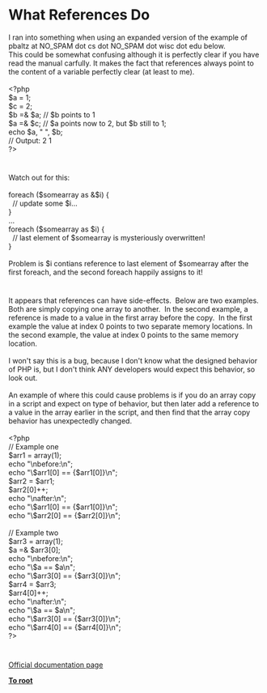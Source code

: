 # What References Do




<div class="phpcode"><span class="html">
I ran into something when using an expanded version of the example of pbaltz at NO_SPAM dot cs dot NO_SPAM dot wisc dot edu below.<br>This could be somewhat confusing although it is perfectly clear if you have read the manual carfully. It makes the fact that references always point to the content of a variable perfectly clear (at least to me).<br><br><span class="default">&lt;?php<br>$a </span><span class="keyword">= </span><span class="default">1</span><span class="keyword">;<br></span><span class="default">$c </span><span class="keyword">= </span><span class="default">2</span><span class="keyword">;<br></span><span class="default">$b </span><span class="keyword">=&amp; </span><span class="default">$a</span><span class="keyword">; </span><span class="comment">// $b points to 1<br></span><span class="default">$a </span><span class="keyword">=&amp; </span><span class="default">$c</span><span class="keyword">; </span><span class="comment">// $a points now to 2, but $b still to 1;<br></span><span class="keyword">echo </span><span class="default">$a</span><span class="keyword">, </span><span class="string">&quot; &quot;</span><span class="keyword">, </span><span class="default">$b</span><span class="keyword">;<br></span><span class="comment">// Output: 2 1<br></span><span class="default">?&gt;</span>
</span>
</div>
  

#


<div class="phpcode"><span class="html">
Watch out for this:<br><br>foreach ($somearray as &amp;$i) {<br>&#xA0; // update some $i...<br>}<br>...<br>foreach ($somearray as $i) {<br>&#xA0; // last element of $somearray is mysteriously overwritten!<br>}<br><br>Problem is $i contians reference to last element of $somearray after the first foreach, and the second foreach happily assigns to it!</span>
</div>
  

#


<div class="phpcode"><span class="html">
It appears that references can have side-effects.&#xA0; Below are two examples.&#xA0; Both are simply copying one array to another.&#xA0; In the second example, a reference is made to a value in the first array before the copy.&#xA0; In the first example the value at index 0 points to two separate memory locations. In the second example, the value at index 0 points to the same memory location. <br><br>I won&apos;t say this is a bug, because I don&apos;t know what the designed behavior of PHP is, but I don&apos;t think ANY developers would expect this behavior, so look out.<br><br>An example of where this could cause problems is if you do an array copy in a script and expect on type of behavior, but then later add a reference to a value in the array earlier in the script, and then find that the array copy behavior has unexpectedly changed.<br><br><span class="default">&lt;?php<br></span><span class="comment">// Example one<br></span><span class="default">$arr1 </span><span class="keyword">= array(</span><span class="default">1</span><span class="keyword">);<br>echo </span><span class="string">&quot;\nbefore:\n&quot;</span><span class="keyword">;<br>echo </span><span class="string">&quot;\$arr1[0] == </span><span class="keyword">{</span><span class="default">$arr1</span><span class="keyword">[</span><span class="default">0</span><span class="keyword">]}</span><span class="string">\n&quot;</span><span class="keyword">;<br></span><span class="default">$arr2 </span><span class="keyword">= </span><span class="default">$arr1</span><span class="keyword">;<br></span><span class="default">$arr2</span><span class="keyword">[</span><span class="default">0</span><span class="keyword">]++;<br>echo </span><span class="string">&quot;\nafter:\n&quot;</span><span class="keyword">;<br>echo </span><span class="string">&quot;\$arr1[0] == </span><span class="keyword">{</span><span class="default">$arr1</span><span class="keyword">[</span><span class="default">0</span><span class="keyword">]}</span><span class="string">\n&quot;</span><span class="keyword">;<br>echo </span><span class="string">&quot;\$arr2[0] == </span><span class="keyword">{</span><span class="default">$arr2</span><span class="keyword">[</span><span class="default">0</span><span class="keyword">]}</span><span class="string">\n&quot;</span><span class="keyword">;<br><br></span><span class="comment">// Example two<br></span><span class="default">$arr3 </span><span class="keyword">= array(</span><span class="default">1</span><span class="keyword">);<br></span><span class="default">$a </span><span class="keyword">=&amp; </span><span class="default">$arr3</span><span class="keyword">[</span><span class="default">0</span><span class="keyword">];<br>echo </span><span class="string">&quot;\nbefore:\n&quot;</span><span class="keyword">;<br>echo </span><span class="string">&quot;\$a == </span><span class="default">$a</span><span class="string">\n&quot;</span><span class="keyword">;<br>echo </span><span class="string">&quot;\$arr3[0] == </span><span class="keyword">{</span><span class="default">$arr3</span><span class="keyword">[</span><span class="default">0</span><span class="keyword">]}</span><span class="string">\n&quot;</span><span class="keyword">;<br></span><span class="default">$arr4 </span><span class="keyword">= </span><span class="default">$arr3</span><span class="keyword">;<br></span><span class="default">$arr4</span><span class="keyword">[</span><span class="default">0</span><span class="keyword">]++;<br>echo </span><span class="string">&quot;\nafter:\n&quot;</span><span class="keyword">;<br>echo </span><span class="string">&quot;\$a == </span><span class="default">$a</span><span class="string">\n&quot;</span><span class="keyword">;<br>echo </span><span class="string">&quot;\$arr3[0] == </span><span class="keyword">{</span><span class="default">$arr3</span><span class="keyword">[</span><span class="default">0</span><span class="keyword">]}</span><span class="string">\n&quot;</span><span class="keyword">;<br>echo </span><span class="string">&quot;\$arr4[0] == </span><span class="keyword">{</span><span class="default">$arr4</span><span class="keyword">[</span><span class="default">0</span><span class="keyword">]}</span><span class="string">\n&quot;</span><span class="keyword">;<br></span><span class="default">?&gt;</span>
</span>
</div>
  

#

[Official documentation page](https://www.php.net/manual/en/language.references.whatdo.php)

**[To root](/README.md)**